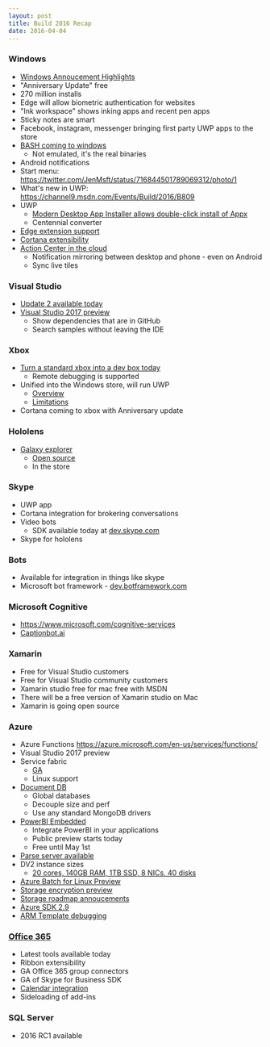 ```yaml
---
layout: post
title: Build 2016 Recap
date: 2016-04-04
---
```


### Windows

* [Windows Annoucement Highlights](https://www.youtube.com/watch?v=_8tEE2a6M0U)
* "Anniversary Update" free
* 270 million installs
* Edge will allow biometric authentication for websites
* "Ink workspace" shows inking apps and recent pen apps
* Sticky notes are smart
* Facebook, instagram, messenger bringing first party UWP apps to the store
* [BASH coming to windows](https://blogs.windows.com/buildingapps/2016/03/30/run-bash-on-ubuntu-on-windows/)
    * Not emulated, it's the real binaries
* Android notifications
* Start menu: https://twitter.com/JenMsft/status/716844501789069312/photo/1
* What's new in UWP: https://channel9.msdn.com/Events/Build/2016/B809
* UWP
    * [Modern Desktop App Installer allows double-click install of Appx](https://channel9.msdn.com/Events/Build/2016/B809)
    * Centennial converter
* [Edge extension support](https://developer.microsoft.com/en-us/microsoft-edge/extensions/)
* [Cortana extensibility](https://channel9.msdn.com/Events/Build/2016/B834?ocid=player)
* [Action Center in the cloud](https://channel9.msdn.com/Events/Build/2016/B871)
    * Notification mirroring between desktop and phone - even on Android
    * Sync live tiles
    

### Visual Studio

* [Update 2 available today](https://blogs.msdn.microsoft.com/chuckw/2016/03/31/visual-studio-2015-update-2/)
* [Visual Studio 2017 preview](https://blogs.msdn.microsoft.com/visualstudio/2016/04/01/visual-studio-15-take-on-dependencies-stay-productive/)
    * Show dependencies that are in GitHub
    * Search samples without leaving the IDE


### Xbox

* [Turn a standard xbox into a dev box today](https://msdn.microsoft.com/en-us/windows/uwp/xbox-apps/devkit-activation)
    * Remote debugging is supported
* Unified into the Windows store, will run UWP
    * [Overview](https://channel9.msdn.com/Events/Build/2016/B883)
    * [Limitations](https://msdn.microsoft.com/library/windows/apps/mt693377)
* Cortana coming to xbox with Anniversary update

### Hololens

* [Galaxy explorer](https://microsoftstudios.com/hololens/shareyouridea/galaxy-explorer/)
    * [Open source](https://github.com/Microsoft/GalaxyExplorer)
    * In the store


### Skype

* UWP app
* Cortana integration for brokering conversations
* Video bots
    * SDK available today at [dev.skype.com](http://www.skype.com/en/developer/)
* Skype for hololens


### Bots

* Available for integration in things like skype
* Microsoft bot framework - [dev.botframework.com](https://dev.botframework.com/)


### Microsoft Cognitive

* https://www.microsoft.com/cognitive-services
* [Captionbot.ai](http://captionbot.ai)


### Xamarin

* Free for Visual Studio customers
* Free for Visual Studio community customers
* Xamarin studio free for mac free with MSDN
* There will be a free version of Xamarin studio on Mac
* Xamarin is going open source


### Azure

* Azure Functions https://azure.microsoft.com/en-us/services/functions/
* Visual Studio 2017 preview
* Service fabric
    * [GA](https://azure.microsoft.com/en-us/blog/azure-service-fabric-is-ga/)
    * Linux support
* [Document DB](https://azure.microsoft.com/en-us/blog/documentdb-goes-planet-scale-with-global-databases-new-pricing-and-more-developer-choices/)
    * Global databases
    * Decouple size and perf
    * Use any standard MongoDB drivers
* [PowerBI Embedded](https://powerbi.microsoft.com/en-us/blog/embed-the-wow-of-power-bi-in-your-applications-with-microsoft-power-bi-embedded/)
    * Integrate PowerBI in your applications
    * Public preview starts today
    * Free until May 1st
* [Parse server available](https://azure.microsoft.com/en-us/blog/announcing-the-publication-of-parse-server-with-azure-managed-services/)
* DV2 instance sizes
    * [20 cores, 140GB RAM, 1TB SSD, 8 NICs, 40 disks](https://azure.microsoft.com/en-us/updates/announcing-new-dv2-series-virtual-machine-size/)
* [Azure Batch for Linux Preview](https://azure.microsoft.com/en-us/blog/announcing-support-of-linux-vm-on-azure-batch-service/)
* [Storage encryption preview](https://azure.microsoft.com/en-us/blog/build-2016-azure-storage-announcements/)
* [Storage roadmap annoucements](https://azure.microsoft.com/en-us/blog/build-2016-azure-storage-announcements/)
* [Azure SDK 2.9](https://azure.microsoft.com/en-us/blog/announcing-visual-studio-azure-tools-and-sdk-2-9/)
* [ARM Template debugging](https://azure.microsoft.com/en-us/blog/debugging-arm-template-deployments/)


### [Office 365](http://dev.office.com/blogs/build2016release)

* Latest tools available today
* Ribbon extensibility
* GA Office 365 group connectors
* GA of Skype for Business SDK
* [Calendar integration](http://www.theverge.com/2016/3/30/11331174/windows-10-cortana-desktop-update)
* Sideloading of add-ins


### SQL Server

* 2016 RC1 available

